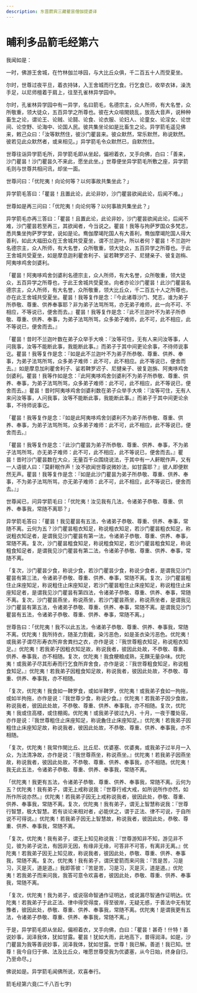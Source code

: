 ```yaml
---
description: 东晋罽宾三藏瞿昙僧伽提婆译
---
```


# 晡利多品箭毛经第六

我闻如是：

一时，佛游王舍城，在竹林伽兰哆园，与大比丘众俱，千二百五十人而受夏坐。

尔时，世尊过夜平旦，着衣持钵，入王舍城而行乞食。行乞食已，收举衣钵，澡洗手足，以尼师檀着于肩上，往至孔雀林异学园中。

尔时，孔雀林异学园中有一异学，名曰箭毛，名德宗主，众人所师，有大名誉，众所敬重，领大徒众，五百异学之所尊也。彼在大众喧閙娆乱，放高大音声，说种种畜生之论，谓论王、论贼、论鬪、论食、论衣服、论妇人、论童女、论淫女、论世间、论空野、论海中、论国人民。彼共集坐论如是比畜生之论。异学箭毛遥见佛来，敕己众曰：「汝等默然住，彼沙门瞿昙来。彼众默然，常乐默然，称说默然。彼若见此众默然者，或来相见。」异学箭毛令众默然已，自默然住。

世尊往诣异学箭毛所，异学箭毛即从坐起，偏袒着衣，叉手向佛，白曰：「善来，沙门瞿昙！沙门瞿昙久不来此，愿坐此坐。」世尊便坐异学箭毛所敷之座，异学箭毛则与世尊共相问讯，却坐一面。

世尊问曰：「优陀夷！向论何等？以何事故共集坐此？」

异学箭毛答曰：「瞿昙！且置此论，此论非妙，沙门瞿昙欲闻此论，后闻不难。」

世尊如是再三问曰：「优陀夷！向论何等？以何事故共集坐此？」

异学箭毛亦再三答曰：「瞿昙！且置此论，此论非妙，沙门瞿昙欲闻此论，后闻不难，沙门瞿昙若至再三，其欲闻者，今当说之。瞿昙！我等与拘萨罗国众多梵志，悉共集坐拘萨罗学堂，说如是论。鸯伽摩竭陀国人有大善利，鸯伽摩竭陀国人得大善利，如此大福田众在王舍城共受夏坐，谓不兰迦叶。所以者何？瞿昙！不兰迦叶名德宗主，众人所师，有大名誉，众所敬重，领大徒众，五百异学之所尊也。于此王舍城共受夏坐，如是摩息迦利瞿舍利子、娑若鞞罗迟子、尼揵亲子、彼复迦栴、阿夷哆鸡舍剑婆利。

「瞿昙！阿夷哆鸡舍剑婆利名德宗主，众人所师，有大名誉，众所敬重，领大徒众，五百异学之所尊也，于此王舍城共受夏坐。向者亦论沙门瞿昙！此沙门瞿昙名德宗主，众人所师，有大名誉，众所敬重，领大比丘众，千二百五十人之所尊也，亦在此王舍城共受夏坐。瞿昙！我等复作是念：『今此诸尊沙门、梵志，谁为弟子所恭敬、尊重、供养奉事耶？非为弟子法骂所骂，亦无弟子难师，此一向不可、不相应，不等说已，便舍而去。』瞿昙！我等复作是念：『此不兰迦叶不为弟子所恭敬、尊重、供养、奉事，为弟子法骂所骂，众多弟子难师，此不可，此不相应，此不等说已，便舍而去。』

「瞿昙！昔时不兰迦叶数在弟子众举手大唤：『汝等可住，无有人来问汝等事，人问我事，汝等不能断此事，我能断此事。』而弟子于其中间更论余事，不待师说事讫。瞿昙！我等复作是念：『如是此不兰迦叶不为弟子所恭敬、尊重、供养、奉事，为弟子法骂所骂，众多弟子难师：此不可，此不相应。此不等说已，便舍而去。』如是摩息加利瞿舍利子、娑若鞞罗迟子、尼揵亲子、彼复迦旃、阿夷哆鸡舍剑婆利。瞿昙！我等作如是念：『此阿夷哆鸡舍剑婆利不为弟子所恭敬、尊重、供养、奉事，为弟子法骂所骂，众多弟子难师：此不可，此不相应，此不等说已，便舍而去。』瞿昙！昔时阿夷哆鸡舍剑婆利数在弟子众举手大唤：『汝等可住，无有人来问汝等事，人问我事，汝等不能断此事，我能断此事。』而弟子于其中间更论余事，不待师说事讫。

「瞿昙！我等复作是念：『如是此阿夷哆鸡舍剑婆利不为弟子所恭敬、尊重、供养、奉事，为弟子法骂所骂，众多弟子难师：此不可，此不相应，此不等说已，便舍而去。』

「瞿昙！我等复作是念：『此沙门瞿昙为弟子所恭敬、尊重、供养、奉事，不为弟子法骂所骂，亦无弟子难师：此不可，此不相应，此不等说已，便舍而去。』瞿昙！昔时沙门瞿昙数在大众，无量百千众围绕说法，于其中有一人鼾眠作声，又有一人语彼人曰：『莫鼾眠作声！汝不欲闻世尊说微妙法，如甘露耶？』彼人即便默然无声。瞿昙！我等复作是念：『如是此沙门瞿昙为弟子所恭敬、尊重、供养、奉事，不为弟子法骂所骂，亦无弟子难师：此不可，此不相应，此不等说已，便舍而去。』」

世尊闻已，问异学箭毛曰：「优陀夷！汝见我有几法，令诸弟子恭敬、尊重、供养、奉事我，常随不离耶？」

异学箭毛答曰：「瞿昙！我见瞿昙有五法，令诸弟子恭敬、尊重、供养、奉事，常随不离。云何为五？沙门瞿昙粗衣知足，称说粗衣知足，若沙门瞿昙粗衣知足，称说粗衣知足者，是谓我见沙门瞿昙有第一法，令诸弟子恭敬、尊重、供养、奉事，常随不离。复次，沙门瞿昙粗食知足，称说粗食知足，若沙门瞿昙粗食知足，称说粗食知足者，是谓我见沙门瞿昙有第二法，令诸弟子恭敬、尊重、供养、奉事，常随不离。

「复次，沙门瞿昙少食，称说少食，若沙门瞿昙少食，称说少食者，是谓我见沙门瞿昙有第三法，令诸弟子恭敬、尊重、供养、奉事，常随不离。复次，沙门瞿昙粗住止床座知足，称说粗住止床座知足，若沙门瞿昙粗住止床座知足，称说粗住止床座知足者，是谓我见沙门瞿昙有第四法，令诸弟子恭敬、尊重、供养、奉事，常随不离。复次，沙门瞿昙燕坐，称说燕坐，若沙门瞿昙燕坐，称说燕坐者，是谓我见沙门瞿昙有第五法，令诸弟子恭敬、尊重、供养、奉事，常随不离。是谓我见沙门瞿昙有五法，令诸弟子恭敬、尊重、供养、奉事，常随不离。」

世尊告曰：「优陀夷！我不以此五法，令诸弟子恭敬、尊重、供养、奉事我，常随不离。优陀夷！我所持衣，随圣力割截，染污恶色，如是圣衣染污恶色。优陀夷！或我弟子谓尽形寿衣所弃舍粪扫之衣，亦作是说：『我世尊粗衣知足，称说粗衣知足。』优陀夷！若我弟子因粗衣知足故，称说我者，彼因此处故，不恭敬、尊重、供养、奉事我，亦不相随。复次，优陀夷！我食粳粮成熟，无䵃无量杂味。优陀夷！或我弟子尽其形寿而行乞食所弃舍食，亦作是说：『我世尊粗食知足，称说粗食知足。』优陀夷！若我弟子因粗食知足故，称说我者，彼因此处故，不恭敬、尊重、供养、奉事我，亦不相随。

「复次，优陀夷！我食如一鞞罗食，或如半鞞罗，优陀夷！或我弟子食如一拘拖，或如半拘拖，亦作是说：『我世尊少食，称说少食。』优陀夷！若我弟子因少食故，称说我者，彼因此处故，不恭敬、尊重、供养、奉事我，亦不相随。复次，优陀夷！我或住高楼，或住棚阁。优陀夷！或我弟子彼过九月、十月，一夜于覆处宿，亦作是说：『我世尊粗住止床座知足，称说麁住止床座知足。』优陀夷！若我弟子因粗住止床座知足故，称说我者，彼因此处故，不恭敬、尊重、供养、奉事我，亦不相随。

「复次，优陀夷！我常作閙比丘、比丘尼、优婆塞、优婆夷，或我弟子过半月一入众，为法清净故，亦作是说：『我世尊燕坐，称说燕坐。』优陀夷！若我弟子因燕坐故，称说我者，彼因此处故，不恭敬、尊重、供养、奉事我，亦不相随。优陀夷！我无此五法，令诸弟子恭敬、尊重、供养、奉事我，常随不离。

「优陀夷！我更有五法，令诸弟子恭敬、尊重、供养、奉事我，常随不离。云何为五？优陀夷！我有弟子，谓无上戒称说我：『世尊行戒大戒，如所说所作亦然，如所作所说亦然。』优陀夷！若我弟子因无上戒称说我者，彼因此处，恭敬、尊重、供养、奉事我，常随不离。复次，优陀夷！我有弟子，谓无上智慧称说我：『世尊行智慧，极大智慧。若有谈论来相对者，必能伏之，谓于正法、律不可说，于自所说不可得说。』优陀夷！若我弟子因无上智慧故，称说我者，彼因此处，恭敬、尊重、供养、奉事我，常随不离。

「复次，优陀夷！我有弟子，谓无上知见称说我：『世尊游知非不知，游见非不见，彼为弟子说法，有因非无因，有缘非无缘，可答非不可答，有离非无离。』优陀夷！若我弟子因无上知见故，称说我者，彼因此处，恭敬、尊重、供养、奉事我，常随不离。复次，优陀夷！我有弟子，谓厌爱箭而来问我：『苦是苦，习是习，灭是灭，道是道。』我即答彼：『苦是苦，习是习，灭是灭，道是道。』优陀夷！若我弟子而来问我，我答可意令欢喜者，彼因此处，恭敬、尊重、供养、奉事我，常随不离。

「复次，优陀夷！我为弟子，或说宿命智通作证明达，或说漏尽智通作证明达。优陀夷！若我弟子于此正法、律中得受得度，得至彼岸，无疑无惑，于善法中无有犹豫者，彼因此处，恭敬、尊重、供养、奉事我，常随不离。优陀夷！是谓我更有五法，令诸弟子恭敬、尊重、供养、奉事我，常随不离。」

于是，异学箭毛即从坐起，偏袒着衣，叉手向佛，白曰：「瞿昙！甚奇！什特！善说妙事，润泽我体，犹如甘露。瞿昙！犹如大雨，此地高下，普得润泽。如是，沙门瞿昙为我等善说妙事，润泽我体，犹如甘露。世尊！我已解。善逝！我已知。世尊！我今自归于佛、法及比丘众，唯愿世尊受我为优婆塞，从今日始，终身自归，乃至命尽。」

佛说如是。异学箭毛闻佛所说，欢喜奉行。

箭毛经第六竟(二千八百七字)
